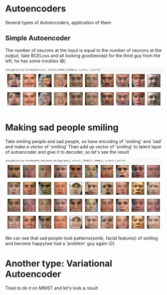 # Autoencoders
Several types of Autoencoders, application of them
## Simple Autoencoder 
The number of neurons at the input is equal to the number of neurons at the output, take BCELoss and all looking good(except for the third guy from the left, he has some troubles 😅)

![Image alt](https://github.com/ugrozadidntwakeup/Images/blob/main/image/Faces.PNG)

# Making sad people smiling
Take smiling people and sad people, so have encoding of 'smiling' and 'sad' and make a vector of 'smiling'
Then add up vector of 'smiling' to latent layer of autoencoder and give it to decoder, so let's see the result

![Image alt](https://github.com/ugrozadidntwakeup/Images/blob/main/image/smiling.PNG)

We can see that sad people took patterns(smile, facial features) of smiling and become happy(we had a 'problem' guy again 😥)

# Another type: Variational Autoencoder 
Tried to do it on MNIST and let's look a result 

